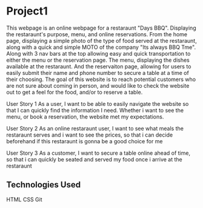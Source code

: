 # Project1
 This webpage is an online webpage for a restaraunt "Days BBQ". Displaying the restaraunt's purpose, menu, and online reservations. From the home page, displaying a simple photo of the type of food served at the restaraunt, along with a quick and simple MOTO of the company "Its always BBQ Tme". Along with 3 nav bars at the top allowing easy and quick transportation to either the menu or the reservation page. The menu, displaying the dishes available at the restaraunt. And the reservaiton page, allowing for users to easily submit their name and phone number to secure a table at a time of their choosing. The goal of this website is to reach potential customers who are not sure about coming in person, and would like to check the website out to get a feel for the food, and/or to reserve a table. 

 User Story 1
 As a user, I want to be able to easily navigate the website so that I can quickly find the information I need. Whether i want to see the menu, or book a reservation, the website met my expectations.

 User Story 2
 As an online restaraunt user,
 I want to see what meals the restaraunt serves and i want to see the prices,
 so that i can decide beforehand if this restaraunt is gonna be a good choice for me 

 User Story 3
 As a customer,
 I want to secure a table online ahead of time,
 so that i can quickly be seated and served my food once i arrive at the restaraunt
## Technologies Used
   HTML
   CSS
   Git

